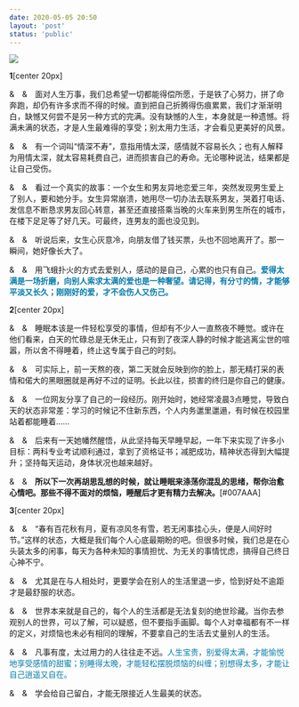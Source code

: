 ```yaml
---
date: 2020-05-05 20:50
layout: 'post'
status: 'public'
---
```


![](./_image/2020-05-05.jpg)

**1**[center 20px]

&&emsp;&&emsp;面对人生万事，我们总希望一切都能得偿所愿，于是铁了心努力，拼了命奔跑，却仍有许多求而不得的时候。直到把自己折腾得伤痕累累，我们才渐渐明白，缺憾又何尝不是另一种方式的完满。没有缺憾的人生，本身就是一种遗憾。将满未满的状态，才是人生最难得的享受；别太用力生活，才会看见更美好的风景。

&&emsp;&&emsp;有一个词叫“情深不寿”，意指用情太深，感情就不容易长久；也有人解释为用情太深，就太容易耗费自己，进而损害自己的寿命。无论哪种说法，结果都是让自己受伤。

&&emsp;&&emsp;看过一个真实的故事：一个女生和男友异地恋爱三年，突然发现男生爱上了别人，要和她分手。女生异常崩溃，她用尽一切办法去联系男友，哭着打电话、发信息不断恳求男友回心转意，甚至还直接搭乘当晚的火车来到男生所在的城市，在楼下足足等了好几天。可最终，连男友的面也没见到。

&&emsp;&&emsp;听说后来，女生心灰意冷，向朋友借了钱买票，头也不回地离开了。那一瞬间，她好像长大了。

&&emsp;&&emsp;用飞蛾扑火的方式去爱别人，感动的是自己，心累的也只有自己。<span style="color:#007AAA;">**爱得太满是一场折磨，向别人索求太满的爱也是一种奢望。请记得，有分寸的情，才能够平淡又长久；刚刚好的爱，才不会伤人又伤己。**</span>

**2**[center 20px]

&&emsp;&&emsp;睡眠本该是一件轻松享受的事情，但却有不少人一直熬夜不睡觉。或许在他们看来，白天的忙碌总是无休无止，只有到了夜深人静的时候才能逃离尘世的喧嚣，所以舍不得睡着，终止这专属于自己的时刻。

&&emsp;&&emsp;可实际上，前一天熬的夜，第二天就会反映到你的脸上，那无精打采的表情和偌大的黑眼圈就是再好不过的证明。长此以往，损害的终归是你自己的健康。

&&emsp;&&emsp;一位网友分享了自己的一段经历。刚开始时，她经常凌晨3点睡觉，导致白天的状态非常差：学习的时候记不住新东西，个人内务邋里邋遢，有时候在校园里站着都能睡着……

&&emsp;&&emsp;后来有一天她幡然醒悟，从此坚持每天早睡早起，一年下来实现了许多小目标：两科专业考试顺利通过，拿到了资格证书；减肥成功，精神状态得到大幅提升；坚持每天运动，身体状况也越来越好。

&&emsp;&&emsp;**所以下一次再胡思乱想的时候，就让睡眠来涤荡你混乱的思绪，帮你治愈心情吧。那些不得不面对的烦恼，睡醒后才更有精力去解决。**[#007AAA]

**3**[center 20px]

&&emsp;&&emsp;“春有百花秋有月，夏有凉风冬有雪，若无闲事挂心头，便是人间好时节。”这样的状态，大概是我们每个人心底最期盼的吧。但很多时候，我们总是在心头装太多的闲事，每天为各种未知的事情担忧、为无关的事情忧虑，搞得自己终日心神不宁。

&&emsp;&&emsp;尤其是在与人相处时，更要学会在别人的生活里退一步，恰到好处不逾距才是最舒服的状态。

&&emsp;&&emsp;世界本来就是自己的，每个人的生活都是无法复刻的绝世珍藏。当你去参观别人的世界，可以了解，可以疑惑，但不要指手画脚。每个人对幸福都有不一样的定义，对烦恼也未必有相同的理解，不要拿自己的生活去丈量别人的生活。

&&emsp;&&emsp;凡事有度，太过用力的人往往走不远。<span style="color:#007AAA">人生宝贵，别爱得太满，才能愉悦地享受感情的甜蜜；别睡得太晚，才能轻松摆脱烦恼的纠缠；别想得太多，才能让自己逍遥又自在。

&&emsp;&&emsp;学会给自己留白，才能无限接近人生最美的状态。

